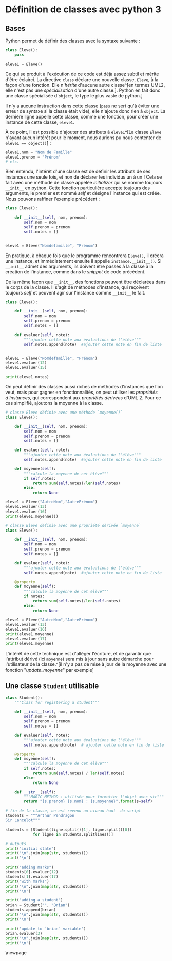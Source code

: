 Définition de classes avec python 3
===================================

Bases
-----

Python permet de définir des classes avec la syntaxe suivante :

``` python
class Eleve():
    pass

eleve1 = Eleve()
```

Ce qui se produit à l'exécution de ce code est déjà assez subtil et mérite d'être éclairci. La directive ``class`` déclare une nouvelle classe, ``Eleve``, à la façon d'une fonction. Elle n'*hérite* d'aucune autre classe^[en termes UML2, elle n'est pas une *spécialisation* d'une autre classe.]. Python en fait donc une classe spécialisée d'``object``, le type le plus vaste de python.]

Il n'y a aucune instruction dans cette classe (``pass`` ne sert qu'à éviter une erreur de syntaxe si la classe était vide), elle n'ajoute donc rien à ``object``. La dernière ligne appelle cette classe, comme une fonction, pour créer une instance de cette classe, ``eleve1``.

À ce point, il est possible d'ajouter des attributs à ``eleve1``^[La classe ``Eleve`` n'ayant aucun intérêt pour le moment, nous aurions pu nous contenter de ``eleve1 == object()``] :

``` python
eleve1.nom = "Nom de Famille"
eleve1.prenom = "Prénom"
# etc.
```
Bien entendu, l'intérêt d'une classe est de définir les attributs de ses instances une seule fois, et non de déclarer les individus un à un ! Cela se fait avec une méthode de classe appelée *initializer* qui se nomme toujours ``__init__`` en python. Cette fonction particulière accepte toujours des arguments, le premier est nommé *self* et désigne l'instance qui est créée. Nous pouvons raffiner l'exemple précédent :

``` python
class Eleve():

    def __init__(self, nom, prenom):
        self.nom = nom
        self.prenom = prenom
        self.notes = []


eleve1 = Eleve("Nomdefamille", "Prénom")
```

En pratique, à chaque fois que le programme rencontrera `Eleve()`, il créera une instance, et immédiatement ensuite il appelle `instance.__init__()`. Si `__init__` admet des arguments, ils doivent être passés à la classe à la création de l'instance, comme dans le *snippet* de code précédent.

De la même façon que ``__init__``, des fonctions peuvent être déclarées dans le corps de la classe. Il s'agit de méthodes d'instance, qui reçoivent toujours *self* et peuvent agir sur l'instance comme ``__init__`` le fait.

``` python
class Eleve():

    def __init__(self, nom, prenom):
        self.nom = nom
        self.prenom = prenom
        self.notes = []

    def evaluer(self, note):
        """ajouter cette note aux évaluations de l'élève"""
        self.notes.append(note)  #ajouter cette note en fin de liste


eleve1 = Eleve("Nomdefamille", "Prénom")
eleve1.evaluer(12)
eleve1.evaluer(15)

print(eleve1.notes)
```

On peut définir des classes aussi riches de méthodes d'instances que l'on veut, mais pour gagner en fonctionnalités, on peut utiliser les *propriétés d'instances*, qui correspondent aux *propriétés dérivées* d'UML 2. Pour ce cas simplifié, ajoutons la moyenne à la classe.

``` python
# classe Eleve définie avec une méthode `moyenne()`
class Eleve():

    def __init__(self, nom, prenom):
        self.nom = nom
        self.prenom = prenom
        self.notes = []

    def evaluer(self, note):
        """ajouter cette note aux évaluations de l'élève"""
        self.notes.append(note)  #ajouter cette note en fin de liste

    def moyenne(self):
        """calcule la moyenne de cet élève"""
        if self.notes:
            return sum(self.notes)/len(self.notes)
        else:
            return None

eleve1 = Eleve("AutreNom","AutrePrénom")
eleve1.evaluer(13)
eleve1.evaluer(16)
print(eleve1.moyenne())
```

``` python
# classe Eleve définie avec une propriété dérivée `moyenne`
class Eleve():

    def __init__(self, nom, prenom):
        self.nom = nom
        self.prenom = prenom
        self.notes = []

    def evaluer(self, note):
        """ajouter cette note aux évaluations de l'élève"""
        self.notes.append(note)  #ajouter cette note en fin de liste

    @property
    def moyenne(self):
        """calcule la moyenne de cet élève"""
        if notes:
            return sum(self.notes)/len(self.notes)
        else:
            return None

eleve1 = Eleve("AutreNom","AutrePrénom")
eleve1.evaluer(13)
eleve1.evaluer(16)
print(eleve1.moyenne)
eleve1.evaluer(17)
print(eleve1.moyenne)
```

L'intérêt de cette technique est d'alléger l'écriture, et de garantir que l'attribut dérivé (ici ``moyenne``) sera mis à jour sans autre démarche pour l'utilisateur de la classe.^[il n'y a pas de mise à jour de la moyenne avec une fonction "*update_moyenne*" par exemple]

Une classe `Student` utilisable
-------------------------------

~~~ python
class Student():
    """Class for registering a student"""

    def __init__(self, nom, prenom):
        self.nom = nom
        self.prenom = prenom
        self.notes = []

    def evaluer(self, note):
        """ajouter cette note aux évaluations de l'élève"""
        self.notes.append(note)  # ajouter cette note en fin de liste

    @property
    def moyenne(self):
        """calcule la moyenne de cet élève"""
        if self.notes:
            return sum(self.notes) / len(self.notes)
        else:
            return None

    def __str__(self):
        """MAGIC METHOD : utilisée pour formatter l'objet avec str"""
        return "{s.prenom} {s.nom} : {s.moyenne}".format(s=self)

# fin de la classe, on est revenu au niveau haut  du script
students = """Arthur Pendragon
Sir Lancelot"""

students = [Student(ligne.split()[1], ligne.split()[0])
            for ligne in students.splitlines()]

# outputs
print("initial state")
print("\n".join(map(str, students)))
print('\n')

print("adding marks")
students[0].evaluer(12)
students[1].evaluer(17)
print("with marks")
print("\n".join(map(str, students)))
print('\n')

print("adding a student")
brian = Student("", "Brian")
students.append(brian)
print("\n".join(map(str, students)))
print('\n')

print('update to `brian` variable')
brian.evaluer(3)
print("\n".join(map(str, students)))
print('\n')
~~~

\newpage

